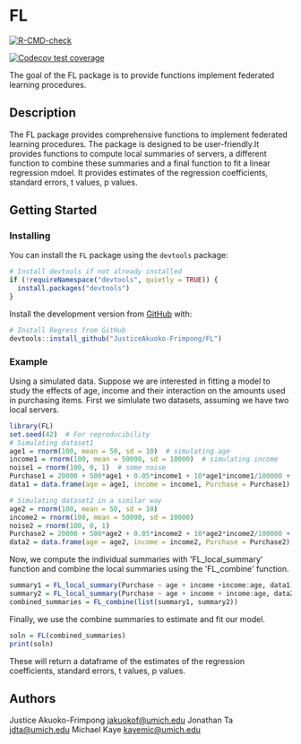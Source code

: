 # FL
[![R-CMD-check](https://github.com/JusticeAkuoko-Frimpong/Regress/workflows/R-CMD-check/badge.svg)](https://github.com/JusticeAkuoko-Frimpong/FL/actions)
<!-- badges: start -->
  [![Codecov test coverage](https://codecov.io/gh/JusticeAkuoko-Frimpong/FL/branch/main/graph/badge.svg)](https://app.codecov.io/gh/JusticeAkuoko-Frimpong/FL?branch=main)
  <!-- badges: end -->

 
The goal of the FL package is to provide functions implement federated learning procedures.
## Description
The FL package provides comprehensive functions to implement federated learning procedures. The package is designed to be user-friendly.It provides functions to compute local summaries of servers, a different function to combine these summaries and a final function to fit a linear regression mdoel. It provides estimates of the regression coefficients, standard errors, t values, p values.

## Getting Started

### Installing
You can install the `FL` package using the `devtools` package:
```r
# Install devtools if not already installed
if (!requireNamespace("devtools", quietly = TRUE)) {
  install.packages("devtools")
}
```
Install the development version from [GitHub](https://github.com/) with:
```r
# Install Regress from GitHub
devtools::install_github("JusticeAkuoko-Frimpong/FL")
```
### Example
Using a simulated data. Suppose we are interested in fitting a model to study the effects of age, income and their interaction on the amounts used in purchasing items. First we simlulate two datasets, assuming we have two local servers.
```r
library(FL)
set.seed(42)  # For reproducibility
# Simulating dataset1
age1 = rnorm(100, mean = 50, sd = 10)  # simulating age
income1 = rnorm(100, mean = 50000, sd = 10000)  # simulating income
noise1 = rnorm(100, 0, 1)  # some noise
Purchase1 = 20000 + 500*age1 + 0.05*income1 + 10*age1*income1/100000 + noise1  # creating a relationship for Purchase
data1 = data.frame(age = age1, income = income1, Purchase = Purchase1)

# Simulating dataset2 in a similar way
age2 = rnorm(100, mean = 50, sd = 10)
income2 = rnorm(100, mean = 50000, sd = 10000)
noise2 = rnorm(100, 0, 1) 
Purchase2 = 20000 + 500*age2 + 0.05*income2 + 10*age2*income2/100000 + noise2
data2 = data.frame(age = age2, income = income2, Purchase = Purchase2)
```
Now, we compute the individual summaries with 'FL_local_summary' function and combine the local summaries using the 'FL_combine' function.
```r
summary1 = FL_local_summary(Purchase ~ age + income +income:age, data1)
summary2 = FL_local_summary(Purchase ~ age + income + income:age, data2)
combined_summaries = FL_combine(list(summary1, summary2))
```
Finally, we use the combine summaries to estimate and fit our model.
```r
soln = FL(combined_summaries)
print(soln)
```
These will return a dataframe of the estimates of the regression coefficients, standard errors, t values, p values.

## Authors
Justice Akuoko-Frimpong <jakuokof@umich.edu>
Jonathan Ta <jdta@umich.edu>
Michael Kaye <kayemic@umich.edu>

